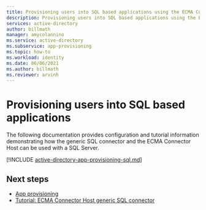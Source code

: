 ```yaml
---
title: Provisioning users into SQL based applications using the ECMA Connector host
description: Provisioning users into SQL based applications using the ECMA Connector host
services: active-directory
author: billmath
manager: amycolannino
ms.service: active-directory
ms.subservice: app-provisioning
ms.topic: how-to
ms.workload: identity
ms.date: 06/06/2021
ms.author: billmath
ms.reviewer: arvinh
---
```


# Provisioning users into SQL based applications
The following documentation provides configuration and tutorial information demonstrating how the generic SQL connector and the ECMA Connector Host can be used with a SQL Server.


[!INCLUDE [active-directory-app-provisioning-sql.md](../../../includes/active-directory-app-provisioning-sql.md)]

## Next steps

- [App provisioning](user-provisioning.md)
- [Tutorial: ECMA Connector Host generic SQL connector](tutorial-ecma-sql-connector.md)
